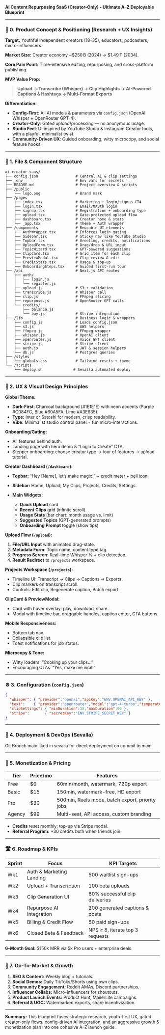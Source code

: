 **AI Content Repurposing SaaS (Creator-Only) - Ultimate A–Z Deployable Blueprint**

---

### 🌟 0. Product Concept & Positioning (Research + UX Insights)

**Target:** Youthful independent creators (18–35), educators, podcasters, micro-influencers.

**Market Size:** Creator economy \~\$250 B (2024) → \$1.49 T (2034).

**Core Pain Point:** Time-intensive editing, repurposing, and cross-platform publishing.

**MVP Value Prop:**

> **Upload → Transcribe (Whisper) → Clip Highlights → AI-Powered Captions & Hashtags → Multi-Format Exports**

**Differentiation:**

* **Config-First**: All AI models & parameters via `config.json` (OpenAI Whisper + OpenRouter GPT-4).
* **Creator-Only**: Gated upload/processing — no anonymous usage.
* **Studio Feel**: UI inspired by YouTube Studio & Instagram Creator tools, with a playful, minimalist twist.
* **Community-Driven UX**: Guided onboarding, witty microcopy, and social feature hooks.

---

### 📁 1. File & Component Structure

```
ai-creator-saas/
├── config.json                 # Central AI & clip settings
├── .env                        # Env vars for secrets
├── README.md                   # Project overview & scripts
├── /public
│   └── logo.png                # Brand mark
├── /pages
│   ├── index.tsx               # Marketing + login/signup CTA
│   ├── login.tsx               # Email/OAuth login
│   ├── signup.tsx              # Registration + onboarding type
│   ├── upload.tsx              # Gate-protected upload flow
│   ├── dashboard.tsx           # Creator home & stats
│   └── _app.tsx                # Theme + Auth wrapper
├── /components                 # Reusable UI elements
│   ├── AuthWrapper.tsx         # Enforces login gating
│   ├── Sidebar.tsx             # Sticky nav like YouTube Studio
│   ├── Topbar.tsx              # Greeting, credits, notifications
│   ├── UploadForm.tsx          # Drag/drop & URL input
│   ├── TopicWizard.tsx         # GPT-powered suggestions
│   ├── ClipCard.tsx            # Grid item for each clip
│   ├── PreviewModal.tsx        # Clip review & edit
│   ├── CreditStats.tsx         # Usage & top-up
│   └── OnboardingSteps.tsx     # Guided first-run tour
├── /api                        # Next.js API routes
│   ├── auth/
│   │   ├── login.js
│   │   └── register.js
│   ├── upload.js               # S3 + validation
│   ├── transcribe.js           # Whisper call
│   ├── clip.js                 # FFmpeg slicing
│   ├── repurpose.js            # OpenRouter GPT calls
│   └── credits/
│       ├── balance.js
│       └── buy.js              # Stripe integration
├── /lib                        # Business logic & wrappers
│   ├── config.js               # Loads config.json
│   ├── s3.js                   # AWS helpers
│   ├── ffmpeg.js               # FFmpeg wrapper
│   ├── whisper.js              # OpenAI client
│   ├── openrouter.js           # Axios GPT client
│   ├── stripe.js               # Stripe client
│   ├── auth.js                 # JWT & session helpers
│   └── db.js                   # Postgres queries
├── /styles
│   └── globals.css             # Tailwind resets + theme
└── /scripts
    └── deploy.sh              # Sevalla automated deploy
```

---

### 🎨 2. UX & Visual Design Principles

**Global Theme:**

* **Dark-First**: Charcoal background (#1E1E1E) with neon accents (Purple #C084FC, Blue #60A5FA, Lime #A3E635).
* **Type:** Inter or Satoshi for modern, crisp readability.
* **Vibe:** Minimalist studio control panel + fun micro-interactions.

**Onboarding/Gating:**

* All features behind auth.
* Landing page with hero demo & “Login to Create” CTA.
* Stepper onboarding: choose creator type → tour of features → upload tutorial.

**Creator Dashboard (`/dashboard`):**

* **Topbar:** “Hey \[Name], let’s make magic!” + credit meter + bell icon.
* **Sidebar:** Home, Upload, My Clips, Projects, Credits, Settings.
* **Main Widgets:**

  * **Quick Upload** card
  * **Recent Clips** grid (infinite scroll)
  * **Usage Stats** (bar chart: month usage vs. limit)
  * **Suggested Topics** (GPT-generated prompts)
  * **Onboarding Prompt** toggle (show tips)

**Upload Flow (`/upload`):**

1. **File/URL Input** with animated drag-state.
2. **Metadata Form:** Topic name, content type tag.
3. **Progress Screen:** Real-time Whisper % + clip detection.
4. **Result Redirect** to `/projects` workspace.

**Projects Workspace (`/projects`):**

* Timeline UI: Transcript → Clips → Captions → Exports.
* Clip markers on transcript scroll.
* Controls: Edit clip, Regenerate caption, Batch export.

**ClipCard & PreviewModal:**

* Card with hover overlay: play, download, share.
* Modal with timeline bar, draggable handles, caption editor, CTA buttons.

**Mobile Responsiveness:**

* Bottom tab nav.
* Collapsible clip list.
* Toast notifications for job status.

**Microcopy & Tone:**

* Witty loaders: “Cooking up your clips…”
* Encouraging CTAs: “Yes, make me viral!”

---

### ⚙️ 3. Configuration (`config.json`)

```json
{
  "whisper": { "provider":"openai","apiKey":"ENV.OPENAI_API_KEY" },
  "text":    { "provider":"openrouter","model":"gpt-4-turbo","temperature":0.7,"apiKey":"ENV.OPENROUTER_API_KEY","baseUrl":"https://openrouter.ai/api" },
  "clipSettings": { "minDuration":15,"maxDuration":90 },
  "stripe":       { "secretKey":"ENV.STRIPE_SECRET_KEY" }
}
```

---

### 🚀 4. Deployment & DevOps (Sevalla)

Git Branch main liked in sevalla for direct deployment on commit to main

---

### 💼 5. Monetization & Pricing

| Tier   | Price/mo | Features                                        |
| ------ | -------- | ----------------------------------------------- |
| Free   | \$0      | 60min/month, watermark, 720p export             |
| Basic  | \$15     | 150min, watermark-free, HD export               |
| Pro    | \$30     | 500min, Reels mode, batch export, priority jobs |
| Agency | \$99     | Multi-seat, API access, custom branding         |

* **Credits** reset monthly; top-up via Stripe modal.
* **Referral Program:** +30 credits both when friends join.

---

### 🛣️ 6. Roadmap & KPIs

| Sprint | Focus                    | KPI Targets                     |
| ------ | ------------------------ | ------------------------------- |
| Wk1    | Auth & Marketing Landing | 500 waitlist sign-ups           |
| Wk2    | Upload + Transcription   | 100 beta uploads                |
| Wk3    | Clip Generation UI       | 80% successful clip deliveries  |
| Wk4    | Repurpose AI Integration | 200 generated captions & posts  |
| Wk5    | Billing & Credit Flow    | 50 paid sign-ups                |
| Wk6    | Closed Beta & Feedback   | NPS ≥ 8, iterate top 3 requests |

**6-Month Goal:** \$150k MRR via 5k Pro users + enterprise deals.

---

### 🚀 7. Go-To-Market & Growth

1. **SEO & Content:** Weekly blog + tutorials.
2. **Social Demos:** Daily TikToks/Shorts using own clips.
3. **Community Engagement:** Reddit AMAs, Discord partnerships.
4. **Influencer Collabs:** Micro-influencers for shoutouts.
5. **Product Launch Events:** Product Hunt, MailerLite campaigns.
6. **Referral & UGC:** Watermarked exports, share incentivization.

---

**Summary:** This blueprint fuses strategic research, youth-first UX, gated creator-only flows, config-driven AI integration, and an aggressive growth & monetization plan into one cohesive A–Z launch guide.
